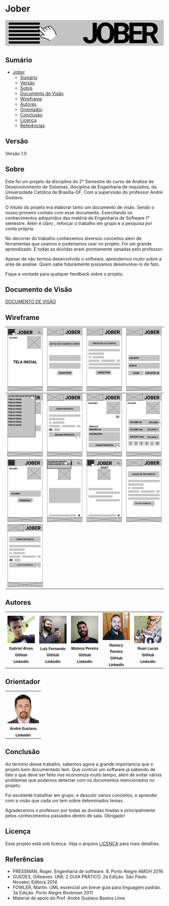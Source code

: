 # Jober

![Banner](/images/banner.png "Banner")

## Sumário

- [Jober](#jober)
  - [Sumário](#sumário)
  - [Versão](#versão)
  - [Sobre](#sobre)
  - [Documento de Visão](#documento-de-visão)
  - [Wireframe](#wireframe)
  - [Autores](#autores)
  - [Orientador](#orientador)
  - [Conclusão](#conclusão)
  - [Licença](#licença)
  - [Referências](#referências)

## Versão

Versão 1.0

## Sobre

Este foi um projeto da disciplina do 2° Semestre do curso de Análise de Desenvolvimento de Sistemas, disciplina de Engenharia de requisitos, da Universidade Católica de Brasília-DF. Com a supervisão do professor André Gustavo.

O intuito do projeto era elaborar tanto um documento de visão. Sendo o nosso primeiro contato com esse documento. Exercitando os conhecimentos adiquiridos das matéria de Engenharia de Software 1° semestre. Além é claro , reforçar o trabalho em grupo e a pesquisa por conta própria.

No decorrer do trabalho conhecemos diversos conceitos alem de ferramentas que usamos e poderiamos usar no projeto. Foi um grande aprendizado. E todas as dúvidas eram prontamente sanadas pelo professor.

Apesar de não termos desenvolvido o software, aprendemos muito sobre a aréa de analise. Quem sabe futuramente possamos desenvolve-lo de fato.

Fique a vontade para qualquer feedback sobre o projeto.

## Documento de Visão

[DOCUMENTO DE VISÃO](DOCUMENTO-VISAO.md)

## Wireframe

| ![Wireframe 1!](/wireframe/Group%2001.png "Wireframe do app")  | ![Wireframe 2!](/wireframe/Group%2002.png "Wireframe do app")  | ![Wireframe 3!](/wireframe/Group%2003.png "Wireframe do app")  | ![Wireframe 4!](/wireframe/Group%2004.png "Wireframe do app")  |
| -------------------------------------------------------------- | -------------------------------------------------------------- | -------------------------------------------------------------- | -------------------------------------------------------------- |
| ![Wireframe 5!](/wireframe/Group%2005.png "Wireframe do app")  | ![Wireframe 6!](/wireframe/Group%2006.png "Wireframe do app")  | ![Wireframe 7!](/wireframe/Group%2007.png "Wireframe do app")  | ![Wireframe 8!](/wireframe/Group%2008.png "Wireframe do app")  |
| ![Wireframe 9!](/wireframe/Group%2009.png "Wireframe do app")  | ![Wireframe 10!](/wireframe/Group%2010.png "Wireframe do app") | ![Wireframe 11!](/wireframe/Group%2011.png "Wireframe do app") | ![Wireframe 12!](/wireframe/Group%2012.png "Wireframe do app") |
| ![Wireframe 13!](/wireframe/Group%2013.png "Wireframe do app") |

## Autores

<table>
  <tr>
    <td align="center">
    <img src="images/gabriel.jpeg" width="100px;" alt="Foto do Gabriel"/><br>
      <sub>
        <b>Gabriel Alves</b>
      </sub><br>
      <a href="https://github.com/GabrielAlves-bot">
        <sub>
          <b>GitHub</b>
        </sub>
      </a><br>
      <a href="https://www.linkedin.com/in/gabriel-alves-de-paulo/">
        <sub>
          <b>LinkedIn</b>
        </sub>
      </a>
    </td>
    <td align="center">
    <img src="images/luiz.jpeg" width="100px;" alt="Foto do Gabriel"/><br>
      <sub>
        <b>Luiz Fernando</b>
      </sub><br>
      <a href="https://github.com/luizfernando-2796">
        <sub>
          <b>GitHub</b>
        </sub>
      </a><br>
      <a href="https://www.linkedin.com/in/luiz-fernando-pereira-da-costa-57b678207/">
        <sub>
          <b>LinkedIn</b>
        </sub>
      </a>
    </td>
    <td align="center">
    <img src="images/mateus.jpeg" width="100px;" alt="Foto do Mateus"/><br>
      <sub>
        <b>Mateus Pereira</b>
      </sub><br>
      <a href="https://github.com/mateuspsm">
        <sub>
          <b>GitHub</b>
        </sub>
      </a><br>
      <a href="https://www.linkedin.com/in/mateus-pereira-de-souza-moreira/">
        <sub>
          <b>LinkedIn</b>
        </sub>
      </a>
    </td>
    <td align="center">
    <img src="images/raniery.jpeg" width="100px;" alt="Foto do Raniery"/><br>
      <sub>
        <b>Raniery Pereira</b>
      </sub><br>
        <a href="https://github.com/ranieryAzevedo">
        <sub>
          <b>GitHub</b>
        </sub>
      </a><br>
      <a href="https://www.linkedin.com/in/raniery-azevedo-628945162/">
        <sub>
          <b>LinkedIn</b>
        </sub>
      </a>
    </td>
    <td align="center">
    <img src="images/ruan.jpg" width="100px;" alt="Foto do Ruan"/><br>
      <sub>
        <b>Ruan Lucas</b>
      </sub><br>
        <a href="https://github.com/ruanlsdn">
        <sub>
          <b>GitHub</b>
        </sub>
      </a><br>
      <a href="https://www.linkedin.com/in/ruan-lucas-soares-do-nascimento-570543206/">
        <sub>
          <b>LinkedIn</b>
        </sub>
      </a>
    </td>
  </tr>
</table>

## Orientador

<table>
  <tr>
  <td align="center">
    <img src="images/andre-lima.jpeg" width="100px;" alt="Foto do André"/><br>
      <sub>
        <b>André Gustavo</b>
      </sub><br>
      <a href="https://www.linkedin.com/in/andr%C3%A9-gustavo-bastos-lima-a1b344187/">
        <sub>
          <b>LinkedIn</b>
        </sub>
      </a>
    </td>
  </tr>  
</table>

## Conclusão

Ao termino desse trabalho, sabemos agora a grande importancia que o projeto bem documentado tem. Que contruir um software já sabendo de fato o que deve ser feito nos economiza muito tempo, além de evitar vários problemas que podemos detectar com os documentos mencionados no projeto.

Foi excelente trabalhar em grupo, e descutir vários conceitos, e aprender com a visão que cada um tem sobre deteminados temas. 

Agradecemos o professor por todas as duvídas tiradas e principalmente pelos conhecimentos passados dentro de sala. Obrigado!

## Licença

Esse projeto está sob licença. Veja o arquivo [LICENÇA](LICENSE.md) para mais detalhes.

## Referências

 - PRESSMAN, Roger. Engenharia de software. 8. Porto Alegre AMGH 2016
 - GUEDES, Gilleanes. UML 2 GUIA PRÁTICO. 2a Edição. São Paulo Novatec Editora 2014 
 - FOWLER, Martin. UML essencial um breve guia para linguagem padrão. 3a Edição. Porto Alegre Bookman 2011
 - Material de apoio do Prof. André Gustavo Bastos Lima
